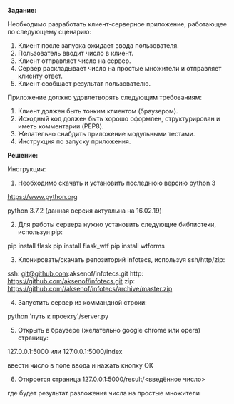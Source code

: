 <b>Задание: </b>

Необходимо разработать клиент-серверное приложение, работающее по следующему сценарию:
1.	Клиент после запуска ожидает ввода пользователя.
2.	Пользователь вводит число в клиент.
3.	Клиент отправляет число на сервер.
4.	Сервер раскладывает число на простые множители и отправляет клиенту ответ.
5.	Клиент сообщает результат пользователю.

Приложение должно удовлетворять следующим требованиям:
1.	Клиент должен быть тонким клиентом (браузером). 
2.	Исходный код должен быть хорошо оформлен, структурирован и иметь комментарии (PEP8).
3.	Желательно снабдить приложение модульными тестами.
4.	Инструкция по запуску приложения.

<b>Решение: </b>

Инструкция:

1. Необходимо скачать и установить последнюю версию python 3

https://www.python.org

python 3.7.2 (данная версия актуальна на 16.02.19)

2. Для работы сервера нужно установить следующие библиотеки, используя pip:

pip install flask
pip install flask_wtf
pip install wtforms

3. Клонировать/скачать репозиторий infotecs, используя ssh/http/zip:

ssh: git@github.com:aksenof/infotecs.git
http: https://github.com/aksenof/infotecs.git
zip: https://github.com//aksenof/infotecs/archive/master.zip

4. Запустить сервер из коммандной строки:

python 'путь к проекту'/server.py

5. Открыть в браузере (желательно google chrome или opera) страницу:

127.0.0.1:5000 или 127.0.0.1:5000/index

ввести число в поле ввода и нажать кнопку ОК

6. Откроется страница 127.0.0.1:5000/result/<введённое число>

где будет результат разложения числа на простые множители
